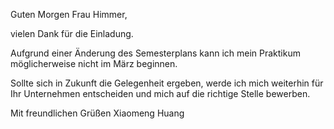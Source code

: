 Guten Morgen Frau Himmer,

vielen Dank für die Einladung.

Aufgrund einer Änderung des Semesterplans kann ich mein Praktikum möglicherweise nicht im März beginnen.

Sollte sich in Zukunft die Gelegenheit ergeben, werde ich mich weiterhin für Ihr Unternehmen entscheiden und mich auf die richtige Stelle bewerben.

Mit freundlichen Grüßen
Xiaomeng Huang